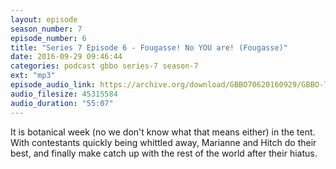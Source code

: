 ```yaml
---
layout: episode
season_number: 7
episode_number: 6
title: "Series 7 Episode 6 - Fougasse! No YOU are! (Fougasse)"
date: 2016-09-29 09:46:44
categories: podcast gbbo series-7 season-7
ext: "mp3"
episode_audio_link: https://archive.org/download/GBBO70620160929/GBBO-706--2016-09-29.mp3
audio_filesize: 45315584
audio_duration: "55:07"
---
```

It is botanical week (no we don't know what that means either) in the tent. With contestants quickly being whittled away, Marianne and Hitch do their best, and finally make catch up with the rest of the world after their hiatus.
